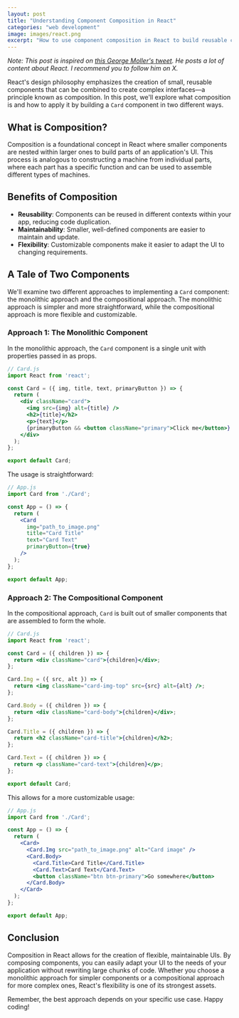 ```yaml
---
layout: post
title: "Understanding Component Composition in React"
categories: "web development"
image: images/react.png
excerpt: "How to use component composition in React to build reusable components."
---
```


*Note: This post is inspired on [this George Moller's tweet](https://twitter.com/_georgemoller/status/1733472087614861388). He posts a lot of content about React. I recommend you to follow him on X.*

React's design philosophy emphasizes the creation of small, reusable components that can be combined to create complex interfaces—a principle known as composition. In this post, we'll explore what composition is and how to apply it by building a `Card` component in two different ways.

## What is Composition?

Composition is a foundational concept in React where smaller components are nested within larger ones to build parts of an application's UI. This process is analogous to constructing a machine from individual parts, where each part has a specific function and can be used to assemble different types of machines.

## Benefits of Composition

- **Reusability**: Components can be reused in different contexts within your app, reducing code duplication.
- **Maintainability**: Smaller, well-defined components are easier to maintain and update.
- **Flexibility**: Customizable components make it easier to adapt the UI to changing requirements.

## A Tale of Two Components

We'll examine two different approaches to implementing a `Card` component: the monolithic approach and the compositional approach. The monolithic approach is simpler and more straightforward, while the compositional approach is more flexible and customizable.

### Approach 1: The Monolithic Component

In the monolithic approach, the `Card` component is a single unit with properties passed in as props.

```jsx
// Card.js
import React from 'react';

const Card = ({ img, title, text, primaryButton }) => {
  return (
    <div className="card">
      <img src={img} alt={title} />
      <h2>{title}</h2>
      <p>{text}</p>
      {primaryButton && <button className="primary">Click me</button>}
    </div>
  );
};

export default Card;
```

The usage is straightforward:

```jsx
// App.js
import Card from './Card';

const App = () => {
  return (
    <Card
      img="path_to_image.png"
      title="Card Title"
      text="Card Text"
      primaryButton={true}
    />
  );
};

export default App;
```

### Approach 2: The Compositional Component

In the compositional approach, `Card` is built out of smaller components that are assembled to form the whole.

```jsx
// Card.js
import React from 'react';

const Card = ({ children }) => {
  return <div className="card">{children}</div>;
};

Card.Img = ({ src, alt }) => {
  return <img className="card-img-top" src={src} alt={alt} />;
};

Card.Body = ({ children }) => {
  return <div className="card-body">{children}</div>;
};

Card.Title = ({ children }) => {
  return <h2 className="card-title">{children}</h2>;
};

Card.Text = ({ children }) => {
  return <p className="card-text">{children}</p>;
};

export default Card;
```

This allows for a more customizable usage:

```jsx
// App.js
import Card from './Card';

const App = () => {
  return (
    <Card>
      <Card.Img src="path_to_image.png" alt="Card image" />
      <Card.Body>
        <Card.Title>Card Title</Card.Title>
        <Card.Text>Card Text</Card.Text>
        <button className="btn btn-primary">Go somewhere</button>
      </Card.Body>
    </Card>
  );
};

export default App;
```

## Conclusion

Composition in React allows for the creation of flexible, maintainable UIs. By composing components, you can easily adapt your UI to the needs of your application without rewriting large chunks of code. Whether you choose a monolithic approach for simpler components or a compositional approach for more complex ones, React's flexibility is one of its strongest assets.

Remember, the best approach depends on your specific use case. Happy coding!